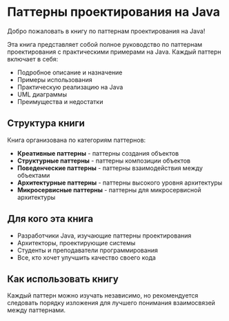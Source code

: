 # Паттерны проектирования на Java

Добро пожаловать в книгу по паттернам проектирования на Java! 

Эта книга представляет собой полное руководство по паттернам проектирования с практическими примерами на Java. Каждый паттерн включает в себя:

- Подробное описание и назначение
- Примеры использования
- Практическую реализацию на Java
- UML диаграммы
- Преимущества и недостатки

## Структура книги

Книга организована по категориям паттернов:

- **Креативные паттерны** - паттерны создания объектов
- **Структурные паттерны** - паттерны композиции объектов
- **Поведенческие паттерны** - паттерны взаимодействия между объектами
- **Архитектурные паттерны** - паттерны высокого уровня архитектуры
- **Микросервисные паттерны** - паттерны для микросервисной архитектуры

## Для кого эта книга

- Разработчики Java, изучающие паттерны проектирования
- Архитекторы, проектирующие системы
- Студенты и преподаватели программирования
- Все, кто хочет улучшить качество своего кода

## Как использовать книгу

Каждый паттерн можно изучать независимо, но рекомендуется следовать порядку изложения для лучшего понимания взаимосвязей между паттернами. 